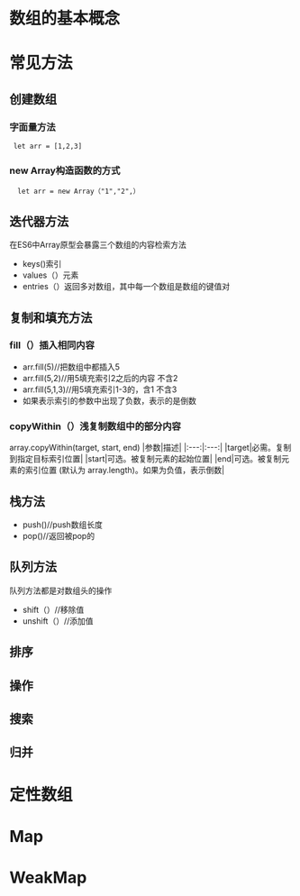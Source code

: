# 数组的基本概念

# 常见方法
## 创建数组
### 字面量方法
` let arr = [1,2,3]`
### new Array构造函数的方式
```let arr = new Array(3) //长度为3的数组
  let arr = new Array（"1","2",）
```
## 迭代器方法
在ES6中Array原型会暴露三个数组的内容检索方法
- keys()索引
- values（）元素
- entries（）返回多对数组，其中每一个数组是数组的键值对
## 复制和填充方法
### fill（）插入相同内容
- arr.fill(5)//把数组中都插入5
- arr.fill(5,2)//用5填充索引2之后的内容 不含2
- arr.fill(5,1,3)//用5填充索引1-3的，含1 不含3
- 如果表示索引的参数中出现了负数，表示的是倒数
### copyWithin（）浅复制数组中的部分内容
array.copyWithin(target, start, end)
|参数|描述|
|:---:|:---:|
|target|必需。复制到指定目标索引位置|
|start|可选。被复制元素的起始位置|
|end|可选。被复制元素的索引位置 (默认为 array.length)。如果为负值，表示倒数|

## 栈方法
- push()//push数组长度
- pop()//返回被pop的
## 队列方法
队列方法都是对数组头的操作
- shift（）//移除值
- unshift（）//添加值
## 排序
## 操作
## 搜索
## 归并

# 定性数组
# Map
# WeakMap
